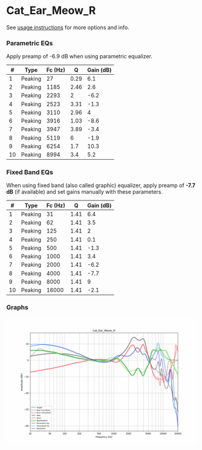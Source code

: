 # Cat_Ear_Meow_R
See [usage instructions](https://github.com/jaakkopasanen/AutoEq#usage) for more options and info.

### Parametric EQs
Apply preamp of -6.9 dB when using parametric equalizer.

|   # | Type    |   Fc (Hz) |    Q |   Gain (dB) |
|-----|---------|-----------|------|-------------|
|   1 | Peaking |        27 | 0.29 |         6.1 |
|   2 | Peaking |      1185 | 2.46 |         2.6 |
|   3 | Peaking |      2293 | 2    |        -6.2 |
|   4 | Peaking |      2523 | 3.31 |        -1.3 |
|   5 | Peaking |      3110 | 2.96 |         4   |
|   6 | Peaking |      3916 | 1.03 |        -8.6 |
|   7 | Peaking |      3947 | 3.89 |        -3.4 |
|   8 | Peaking |      5119 | 6    |        -1.9 |
|   9 | Peaking |      6254 | 1.7  |        10.3 |
|  10 | Peaking |      8994 | 3.4  |         5.2 |

### Fixed Band EQs
When using fixed band (also called graphic) equalizer, apply preamp of **-7.7 dB** (if available) and set gains manually with these parameters.

|   # | Type    |   Fc (Hz) |    Q |   Gain (dB) |
|-----|---------|-----------|------|-------------|
|   1 | Peaking |        31 | 1.41 |         6.4 |
|   2 | Peaking |        62 | 1.41 |         3.5 |
|   3 | Peaking |       125 | 1.41 |         2   |
|   4 | Peaking |       250 | 1.41 |         0.1 |
|   5 | Peaking |       500 | 1.41 |        -1.3 |
|   6 | Peaking |      1000 | 1.41 |         3.4 |
|   7 | Peaking |      2000 | 1.41 |        -6.2 |
|   8 | Peaking |      4000 | 1.41 |        -7.7 |
|   9 | Peaking |      8000 | 1.41 |         9   |
|  10 | Peaking |     16000 | 1.41 |        -2.1 |

### Graphs
![](./Cat_Ear_Meow_R.png)
